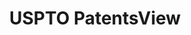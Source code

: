 ---
bigquery: https://console.cloud.google.com/bigquery?p=patents-public-data&d=patentsview&page=dataset
citation: Attribution should be given to PatentsView for use, distribution, or derivative
  works.
code: https://github.com/CSSIP-AIR/PatentsView-Code-Snippets/
contributors: USPTO
cost: None
description: 'PatentsView includes US patent data including raw data (summaries, applications,
  pregrant applications), disambugations of inventors and assignees, and inventor
  gender estimates.  Also foreign priority data, # of figures and sheets, and government
  interest statements.'
documentation: https://patentsview.org/query/builder-faqs
last_edit: Mon, 04 Apr 2022 19:02:57 GMT
location: https://patentsview.org/
maintained_by: USPTO
record_creation_timestamp: 12/2/2020 17:20:46
schema_fields: '[''disamb_assignee_id_20190312'', ''latlong'', ''disamb_inventor_id_20200331'',
  ''deceased'', ''disamb_inventor_id_20170307'', ''disamb_inventor_id_20200929'',
  ''attribution_status'', ''disamb_inventor_id_20191231'', ''publication_number'',
  ''num_claims'', ''disamb_inventor_id_20170808'', ''exemplary'', ''subclass'', ''abstract'',
  ''lawyer_id'', ''mainclass_id'', ''classification_data_source'', ''disamb_inventor_id_20190312'',
  ''term_extension'', ''subsection_id'', ''gi_statement'', ''sequence'', ''name'',
  ''subgroup'', ''level_one'', ''disamb_assignee_id_20191008'', ''variety'', ''id'',
  ''disclaimer_date'', ''disamb_assignee_id_20181127'', ''rawlocation_id'', ''country_transformed'',
  ''status'', ''relkind'', ''symbol_position'', ''fname'', ''date'', ''category_id'',
  ''disamb_inventor_id_20171003'', ''group'', ''filename'', ''applicant_type'', ''f371_date'',
  ''assignee_id'', ''text'', ''title'', ''male_flag'', ''disamb_inventor_id_20181127'',
  ''classification_status'', ''city'', ''field_id'', ''num'', ''rel_id'', ''disamb_inventor_id_20171226'',
  ''subcategory_id'', ''kind'', ''number'', ''type'', ''section'', ''term_disclaimer'',
  ''series_code'', ''county_fips'', ''organization_id'', ''ipc_class'', ''action_date'',
  ''patent_id'', ''country'', ''inventor_id'', ''designation'', ''field_title'', ''state'',
  ''latitude'', ''application_id'', ''name_last'', ''length'', ''num_sheets'', ''lapse_of_patent'',
  ''level_two'', ''disamb_assignee_id_20190820'', ''uuid'', ''f102_date'', ''dependent'',
  ''term_grant'', ''citation_id'', ''lname'', ''role'', ''withdrawn'', ''disamb_inventor_id_20191008'',
  ''rawassignee_id'', ''county'', ''contract_award_number'', ''disamb_inventor_id_20190820'',
  ''subclass_id'', ''classification_value'', ''classification_level'', ''organization'',
  ''sector_title'', ''name_first'', ''level_three'', ''ipc_version_indicator'', ''rule_47'',
  ''disamb_assignee_id_20200331'', ''doctype'', ''male'', ''disamb_assignee_id_20191231'',
  ''main_group'', ''reldocno'', ''disamb_inventor_id_20180528'', ''_371_date'', ''section_id'',
  ''disamb_inventor_id_20201229'', ''rawinventor_id'', ''location_id'', ''latin_name'',
  ''state_fips'', ''group_id'', ''category'', ''num_figures'', ''longitude'', ''subgroup_id'',
  ''doc_type'', ''disamb_inventor_id_20200630'', ''disamb_assignee_id_20200929'',
  ''_102_date'', ''disamb_assignee_id_20200630'']'
shortname: patentsview
tags:
- disambiguation
- United States
- gender
terms_of_use: Creative Commons Attribution 4.0 International License.
timeframe: 1963-1999
title: USPTO PatentsView
uuid: cf1780b1-e265-4e49-8d1d-83b9cfe0fd9a
---